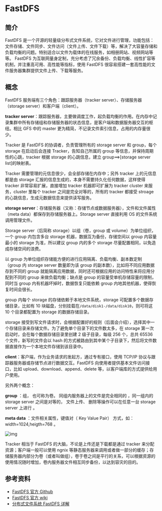 # FastDFS

## 简介

FastDFS 是一个开源的轻量级分布式文件系统，它对文件进行管理，功能包括：文件存储、文件同步、文件访问（文件上传、文件下载）等，解决了大容量存储和负载均衡的问题。特别适合以文件为载体的在线服务，如相册网站、视频网站等等。 FastDFS 为互联网量身定制，充分考虑了冗余备份、负载均衡、线性扩容等机制，并注重高可用、高性能等指标，使用 FastDFS 很容易搭建一套高性能的文件服务器集群提供文件上传、下载等服务。

## 概念

FastDFS 服务端有三个角色：跟踪服务器（tracker server）、存储服务器（storage server）和客户端（client）。

**tracker server**：跟踪服务器，主要做调度工作，起负载均衡的作用。在内存中记录集群中所有存储组和存储服务器的状态信息，是客户端和数据服务器交互的枢纽。相比 GFS 中的 master 更为精简，不记录文件索引信息，占用的内存量很少。

Tracker 是 FastDFS 的协调者，负责管理所有的 storage server 和 group，每个 storage 在启动后会连接 Tracker，告知自己所属的 group 等信息，并保持周期性的心跳，tracker 根据 storage 的心跳信息，建立 group==&gt;\[storage server list\]的映射表。

Tracker 需要管理的元信息很少，会全部存储在内存中；另外 tracker 上的元信息都是由 storage 汇报的信息生成的，本身不需要持久化任何数据，这样使得 tracker 非常容易扩展，直接增加 tracker 机器即可扩展为 tracker cluster 来服务，cluster 里每个 tracker 之间是完全对等的，所有的 tracker 都接受 stroage 的心跳信息，生成元数据信息来提供读写服务。

**storage server**：存储服务器（又称：存储节点或数据服务器），文件和文件属性（meta data）都保存到存储服务器上。Storage server 直接利用 OS 的文件系统调用管理文件。

Storage server（后简称 storage）以组（卷，group 或 volume）为单位组织，一个 group 内包含多台 storage 机器，数据互为备份，存储空间以 group 内容量最小的 storage 为准，所以建议 group 内的多个 storage 尽量配置相同，以免造成存储空间的浪费。

以 group 为单位组织存储能方便的进行应用隔离、负载均衡、副本数定制（group 内 storage server 数量即为该 group 的副本数），比如将不同应用数据存到不同的 group 就能隔离应用数据，同时还可根据应用的访问特性来将应用分配到不同的 group 来做负载均衡；缺点是 group 的容量受单机存储容量的限制，同时当 group 内有机器坏掉时，数据恢复只能依赖 group 内地其他机器，使得恢复时间会很长。

group 内每个 storage 的存储依赖于本地文件系统，storage 可配置多个数据存储目录，比如有 10 块磁盘，分别挂载在`/data/disk1-/data/disk10`，则可将这 10 个目录都配置为 storage 的数据存储目录。

storage 接受到写文件请求时，会根据配置好的规则（后面会介绍），选择其中一个存储目录来存储文件。为了避免单个目录下的文件数太多，在 storage 第一次启动时，会在每个数据存储目录里创建 2 级子目录，每级 256 个，总共 65536 个文件，新写的文件会以 hash 的方式被路由到其中某个子目录下，然后将文件数据直接作为一个本地文件存储到该目录中。

**client**：客户端，作为业务请求的发起方，通过专有接口，使用 TCP/IP 协议与跟踪器服务器或存储节点进行数据交互。FastDFS 向使用者提供基本文件访问接口，比如 upload、download、append、delete 等，以客户端库的方式提供给用户使用。

另外两个概念：

**group** ：组， 也可称为卷。 同组内服务器上的文件是完全相同的 ，同一组内的 storage server 之间是对等的， 文件上传、 删除等操作可以在任意一台 storage server 上进行 。

**meta data** ：文件相关属性，键值对（ Key Value Pair） 方式，如：width=1024,heigth=768 。

![img](http://www.ityouknow.com/assets/images/2018/fastdfs/fastdfs_arch.png)

Tracker 相当于 FastDFS 的大脑，不论是上传还是下载都是通过 tracker 来分配资源；客户端一般可以使用 ngnix 等静态服务器来调用或者做一部分的缓存；存储服务器内部分为卷（或者叫做组），卷于卷之间是平行的关系，可以根据资源的使用情况随时增加，卷内服务器文件相互同步备份，以达到容灾的目的。

## 参考资料

* [FastDFS 官方 Github](https://github.com/happyfish100/fastdfs)
* [FastDFS 官方 wiki](https://github.com/happyfish100/fastdfs/wiki)
* [分布式文件系统 FastDFS 详解](https://www.cnblogs.com/ityouknow/p/8240976.html)

